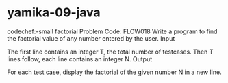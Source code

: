 # yamika-09-java
codechef:-small factorial
Problem Code: FLOW018
 Write a program to find the factorial value of any number entered by the user.
Input

The first line contains an integer T, the total number of testcases. Then T lines follow, each line contains an integer N.
Output

For each test case, display the factorial of the given number N in a new line.
